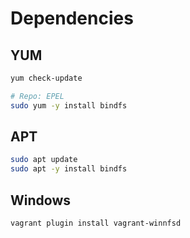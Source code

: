 # Dependencies

## YUM

```sh
yum check-update

# Repo: EPEL
sudo yum -y install bindfs
```

## APT

```sh
sudo apt update
sudo apt -y install bindfs
```

## Windows

```sh
vagrant plugin install vagrant-winnfsd
```
